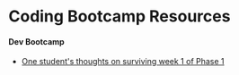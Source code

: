 # Coding Bootcamp Resources

#### Dev Bootcamp
- [One student's thoughts on surviving week 1 of Phase 1](http://slides.com/goodproduce/surviveweekone)
